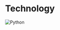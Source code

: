 # Technology
![Python](https://img.shields.io/badge/python-3670A0?style=for-the-badge&logo=python&logoColor=ffdd54)
